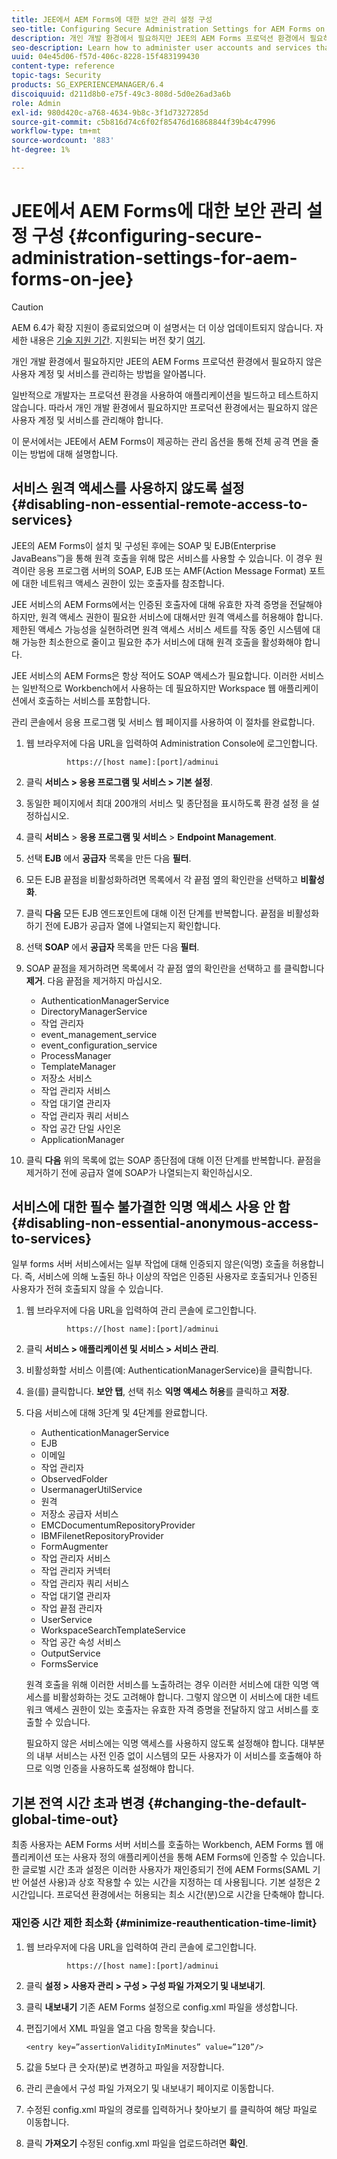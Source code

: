 ```yaml
---
title: JEE에서 AEM Forms에 대한 보안 관리 설정 구성
seo-title: Configuring Secure Administration Settings for AEM Forms on JEE
description: 개인 개발 환경에서 필요하지만 JEE의 AEM Forms 프로덕션 환경에서 필요하지 않은 사용자 계정 및 서비스를 관리하는 방법을 알아봅니다.
seo-description: Learn how to administer user accounts and services that, although required in a private development environment, are not required in a production environment of AEM Forms on JEE.
uuid: 04e45d06-f57d-406c-8228-15f483199430
content-type: reference
topic-tags: Security
products: SG_EXPERIENCEMANAGER/6.4
discoiquuid: d211d8b0-e75f-49c3-808d-5d0e26ad3a6b
role: Admin
exl-id: 980d420c-a768-4634-9b8c-3f1d7327285d
source-git-commit: c5b816d74c6f02f85476d16868844f39b4c47996
workflow-type: tm+mt
source-wordcount: '883'
ht-degree: 1%

---
```


# JEE에서 AEM Forms에 대한 보안 관리 설정 구성 {#configuring-secure-administration-settings-for-aem-forms-on-jee}

>[!CAUTION]
>
>AEM 6.4가 확장 지원이 종료되었으며 이 설명서는 더 이상 업데이트되지 않습니다. 자세한 내용은 [기술 지원 기간](https://helpx.adobe.com/kr/support/programs/eol-matrix.html). 지원되는 버전 찾기 [여기](https://experienceleague.adobe.com/docs/).

개인 개발 환경에서 필요하지만 JEE의 AEM Forms 프로덕션 환경에서 필요하지 않은 사용자 계정 및 서비스를 관리하는 방법을 알아봅니다.

일반적으로 개발자는 프로덕션 환경을 사용하여 애플리케이션을 빌드하고 테스트하지 않습니다. 따라서 개인 개발 환경에서 필요하지만 프로덕션 환경에서는 필요하지 않은 사용자 계정 및 서비스를 관리해야 합니다.

이 문서에서는 JEE에서 AEM Forms이 제공하는 관리 옵션을 통해 전체 공격 면을 줄이는 방법에 대해 설명합니다.

## 서비스 원격 액세스를 사용하지 않도록 설정 {#disabling-non-essential-remote-access-to-services}

JEE의 AEM Forms이 설치 및 구성된 후에는 SOAP 및 EJB(Enterprise JavaBeans™)을 통해 원격 호출을 위해 많은 서비스를 사용할 수 있습니다. 이 경우 원격이란 응용 프로그램 서버의 SOAP, EJB 또는 AMF(Action Message Format) 포트에 대한 네트워크 액세스 권한이 있는 호출자를 참조합니다.

JEE 서비스의 AEM Forms에서는 인증된 호출자에 대해 유효한 자격 증명을 전달해야 하지만, 원격 액세스 권한이 필요한 서비스에 대해서만 원격 액세스를 허용해야 합니다. 제한된 액세스 가능성을 실현하려면 원격 액세스 서비스 세트를 작동 중인 시스템에 대해 가능한 최소한으로 줄이고 필요한 추가 서비스에 대해 원격 호출을 활성화해야 합니다.

JEE 서비스의 AEM Forms은 항상 적어도 SOAP 액세스가 필요합니다. 이러한 서비스는 일반적으로 Workbench에서 사용하는 데 필요하지만 Workspace 웹 애플리케이션에서 호출하는 서비스를 포함합니다.

관리 콘솔에서 응용 프로그램 및 서비스 웹 페이지를 사용하여 이 절차를 완료합니다.

1. 웹 브라우저에 다음 URL을 입력하여 Administration Console에 로그인합니다.

   ```as3
            https://[host name]:[port]/adminui
   ```

1. 클릭 **서비스 > 응용 프로그램 및 서비스 > 기본 설정**.
1. 동일한 페이지에서 최대 200개의 서비스 및 종단점을 표시하도록 환경 설정 을 설정하십시오.
1. 클릭 **서비스** > **응용 프로그램 및 서비스** > **Endpoint Management**.
1. 선택 **EJB** 에서 **공급자** 목록을 만든 다음 **필터**.
1. 모든 EJB 끝점을 비활성화하려면 목록에서 각 끝점 옆의 확인란을 선택하고 **비활성화**.
1. 클릭 **다음** 모든 EJB 엔드포인트에 대해 이전 단계를 반복합니다. 끝점을 비활성화하기 전에 EJB가 공급자 열에 나열되는지 확인합니다.
1. 선택 **SOAP** 에서 **공급자** 목록을 만든 다음 **필터**.
1. SOAP 끝점을 제거하려면 목록에서 각 끝점 옆의 확인란을 선택하고 를 클릭합니다 **제거**. 다음 끝점을 제거하지 마십시오.

   * AuthenticationManagerService
   * DirectoryManagerService
   * 작업 관리자
   * event_management_service
   * event_configuration_service
   * ProcessManager
   * TemplateManager
   * 저장소 서비스
   * 작업 관리자 서비스
   * 작업 대기열 관리자
   * 작업 관리자 쿼리 서비스
   * 작업 공간 단일 사인온
   * ApplicationManager

1. 클릭 **다음** 위의 목록에 없는 SOAP 종단점에 대해 이전 단계를 반복합니다. 끝점을 제거하기 전에 공급자 열에 SOAP가 나열되는지 확인하십시오.

## 서비스에 대한 필수 불가결한 익명 액세스 사용 안 함 {#disabling-non-essential-anonymous-access-to-services}

일부 forms 서버 서비스에서는 일부 작업에 대해 인증되지 않은(익명) 호출을 허용합니다. 즉, 서비스에 의해 노출된 하나 이상의 작업은 인증된 사용자로 호출되거나 인증된 사용자가 전혀 호출되지 않을 수 있습니다.

1. 웹 브라우저에 다음 URL을 입력하여 관리 콘솔에 로그인합니다.

   ```as3
            https://[host name]:[port]/adminui
   ```

1. 클릭 **서비스 > 애플리케이션 및 서비스 > 서비스 관리**.
1. 비활성화할 서비스 이름(예: AuthenticationManagerService)을 클릭합니다.
1. 을(를) 클릭합니다. **보안 탭**, 선택 취소 **익명 액세스 허용**&#x200B;를 클릭하고 **저장**.
1. 다음 서비스에 대해 3단계 및 4단계를 완료합니다.

   * AuthenticationManagerService
   * EJB
   * 이메일
   * 작업 관리자
   * ObservedFolder
   * UsermanagerUtilService
   * 원격
   * 저장소 공급자 서비스
   * EMCDocumentumRepositoryProvider
   * IBMFilenetRepositoryProvider
   * FormAugmenter
   * 작업 관리자 서비스
   * 작업 관리자 커넥터
   * 작업 관리자 쿼리 서비스
   * 작업 대기열 관리자
   * 작업 끝점 관리자
   * UserService
   * WorkspaceSearchTemplateService
   * 작업 공간 속성 서비스
   * OutputService
   * FormsService

   원격 호출을 위해 이러한 서비스를 노출하려는 경우 이러한 서비스에 대한 익명 액세스를 비활성화하는 것도 고려해야 합니다. 그렇지 않으면 이 서비스에 대한 네트워크 액세스 권한이 있는 호출자는 유효한 자격 증명을 전달하지 않고 서비스를 호출할 수 있습니다.

   필요하지 않은 서비스에는 익명 액세스를 사용하지 않도록 설정해야 합니다. 대부분의 내부 서비스는 사전 인증 없이 시스템의 모든 사용자가 이 서비스를 호출해야 하므로 익명 인증을 사용하도록 설정해야 합니다.

## 기본 전역 시간 초과 변경 {#changing-the-default-global-time-out}

최종 사용자는 AEM Forms 서버 서비스를 호출하는 Workbench, AEM Forms 웹 애플리케이션 또는 사용자 정의 애플리케이션을 통해 AEM Forms에 인증할 수 있습니다. 한 글로벌 시간 초과 설정은 이러한 사용자가 재인증되기 전에 AEM Forms(SAML 기반 어설션 사용)과 상호 작용할 수 있는 시간을 지정하는 데 사용됩니다. 기본 설정은 2시간입니다. 프로덕션 환경에서는 허용되는 최소 시간(분)으로 시간을 단축해야 합니다.

### 재인증 시간 제한 최소화 {#minimize-reauthentication-time-limit}

1. 웹 브라우저에 다음 URL을 입력하여 관리 콘솔에 로그인합니다.

   ```as3
            https://[host name]:[port]/adminui
   ```

1. 클릭 **설정 > 사용자 관리 > 구성 > 구성 파일 가져오기 및 내보내기**.
1. 클릭 **내보내기** 기존 AEM Forms 설정으로 config.xml 파일을 생성합니다.
1. 편집기에서 XML 파일을 열고 다음 항목을 찾습니다.

   `<entry key=”assertionValidityInMinutes” value=”120”/>`

1. 값을 5보다 큰 숫자(분)로 변경하고 파일을 저장합니다.
1. 관리 콘솔에서 구성 파일 가져오기 및 내보내기 페이지로 이동합니다.
1. 수정된 config.xml 파일의 경로를 입력하거나 찾아보기 를 클릭하여 해당 파일로 이동합니다.
1. 클릭 **가져오기** 수정된 config.xml 파일을 업로드하려면 **확인**.
